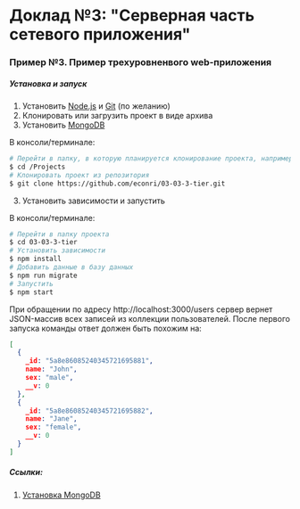 # Доклад №3: "Серверная часть сетевого приложения"

### Пример №3. Пример трехуровненвого web-приложения

##### Установка и запуск

1. Установить [Node.js](https://nodejs.org/en/) и [Git](https://git-scm.com/downloads) (по желанию)
2. Клонировать или загрузить проект в виде архива
3. Установить [MongoDB](https://docs.mongodb.com/manual/installation/)

В консоли/терминале:
``` bash
# Перейти в папку, в которую планируется клонирование проекта, например:
$ cd /Projects
# Клонировать проект из репозитория
$ git clone https://github.com/econri/03-03-3-tier.git
```

3. Установить зависимости и запустить

В консоли/терминале:

``` bash
# Перейти в папку проекта
$ cd 03-03-3-tier
# Установить зависимости
$ npm install
# Добавить данные в базу данных
$ npm run migrate
# Запустить
$ npm start
```

При обращении по адресу http://localhost:3000/users сервер вернет JSON-массив всех записей из коллекции пользователей.
После первого запуска команды ответ должен быть похожим на:

``` json
[
  {
    _id: "5a8e86085240345721695881",
    name: "John",
    sex: "male",
    __v: 0
  },
  {
    _id: "5a8e86085240345721695882",
    name: "Jane",
    sex: "female",
    __v: 0
  }
]
```

##### Ссылки:

1. [Установка MongoDB](https://docs.mongodb.com/manual/installation/)
